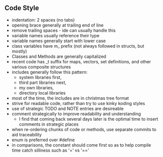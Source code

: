 ## Code Style

* indentation: 2 spaces (no tabs)
* opening brace generally at trailing end of line
* remove trailing spaces - ide can usually handle this
* variable names usually reference their type
* variable names generally start with lower case
* class variables have m_ prefix (not always followed in structs, but mostly)
* Classes and Methods are generally capitalized
* recent code has _t suffix for maps, vectors, set definitions, and other various composite structures
* includes generally follow this pattern:
  * system libraries first, 
  * third part libraries next, 
  * my own libraries, 
  * directory local libraries
* most of the time, the includes are in christmas tree format
* strive for readable code, rather than try to use kinky koding
  styles
* use of strategic TODO and NOTE entries are desireable
* comment strategically to improve readability and understanding
  * I find that coming back several days later is the optimal time to insert comments in strategic places
* when re-ordering chunks of code or methods, use separate commits to aid traceability
* enum is preferred over #define
* in comparisons, the constant should come first so as to help compile time catch silliness such as '=' vs '=='
